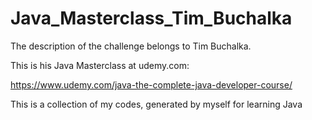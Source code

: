 # Java_Masterclass_Tim_Buchalka

The description of the challenge belongs to Tim Buchalka. 

This is his Java Masterclass at udemy.com:

https://www.udemy.com/java-the-complete-java-developer-course/

This is a collection of my codes, generated by myself for learning Java
